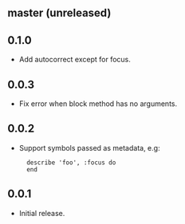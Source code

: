 ## master (unreleased)

## 0.1.0

* Add autocorrect except for focus.

## 0.0.3

* Fix error when block method has no arguments.

## 0.0.2

* Support symbols passed as metadata, e.g:

        describe 'foo', :focus do
        end

## 0.0.1

* Initial release.
